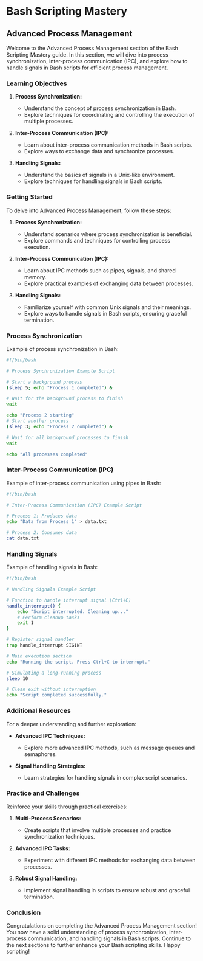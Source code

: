 # Bash Scripting Mastery

## Advanced Process Management

Welcome to the Advanced Process Management section of the Bash Scripting Mastery guide. In this section, we will dive into process synchronization, inter-process communication (IPC), and explore how to handle signals in Bash scripts for efficient process management.

### Learning Objectives

1. **Process Synchronization:**
    - Understand the concept of process synchronization in Bash.
    - Explore techniques for coordinating and controlling the execution of multiple processes.

2. **Inter-Process Communication (IPC):**
    - Learn about inter-process communication methods in Bash scripts.
    - Explore ways to exchange data and synchronize processes.

3. **Handling Signals:**
    - Understand the basics of signals in a Unix-like environment.
    - Explore techniques for handling signals in Bash scripts.

### Getting Started

To delve into Advanced Process Management, follow these steps:

1. **Process Synchronization:**
    - Understand scenarios where process synchronization is beneficial.
    - Explore commands and techniques for controlling process execution.

2. **Inter-Process Communication (IPC):**
    - Learn about IPC methods such as pipes, signals, and shared memory.
    - Explore practical examples of exchanging data between processes.

3. **Handling Signals:**
    - Familiarize yourself with common Unix signals and their meanings.
    - Explore ways to handle signals in Bash scripts, ensuring graceful termination.

### Process Synchronization

Example of process synchronization in Bash:

```bash
#!/bin/bash

# Process Synchronization Example Script

# Start a background process
(sleep 5; echo "Process 1 completed") &

# Wait for the background process to finish
wait

echo "Process 2 starting"
# Start another process
(sleep 3; echo "Process 2 completed") &

# Wait for all background processes to finish
wait

echo "All processes completed"
```

### Inter-Process Communication (IPC)

Example of inter-process communication using pipes in Bash:

```bash
#!/bin/bash

# Inter-Process Communication (IPC) Example Script

# Process 1: Produces data
echo "Data from Process 1" > data.txt

# Process 2: Consumes data
cat data.txt
```

### Handling Signals

Example of handling signals in Bash:

```bash
#!/bin/bash

# Handling Signals Example Script

# Function to handle interrupt signal (Ctrl+C)
handle_interrupt() {
    echo "Script interrupted. Cleaning up..."
    # Perform cleanup tasks
    exit 1
}

# Register signal handler
trap handle_interrupt SIGINT

# Main execution section
echo "Running the script. Press Ctrl+C to interrupt."

# Simulating a long-running process
sleep 10

# Clean exit without interruption
echo "Script completed successfully."
```

### Additional Resources

For a deeper understanding and further exploration:

- **Advanced IPC Techniques:**
    - Explore more advanced IPC methods, such as message queues and semaphores.

- **Signal Handling Strategies:**
    - Learn strategies for handling signals in complex script scenarios.

### Practice and Challenges

Reinforce your skills through practical exercises:

1. **Multi-Process Scenarios:**
    - Create scripts that involve multiple processes and practice synchronization techniques.

2. **Advanced IPC Tasks:**
    - Experiment with different IPC methods for exchanging data between processes.

3. **Robust Signal Handling:**
    - Implement signal handling in scripts to ensure robust and graceful termination.

### Conclusion

Congratulations on completing the Advanced Process Management section! You now have a solid understanding of process synchronization, inter-process communication, and handling signals in Bash scripts. Continue to the next sections to further enhance your Bash scripting skills. Happy scripting!